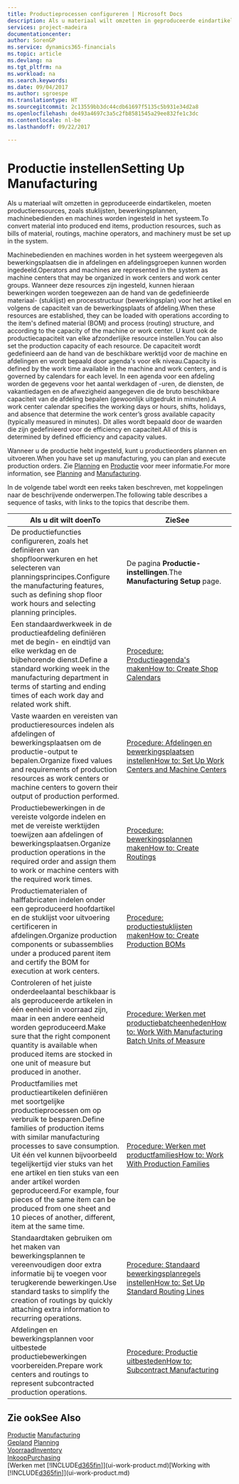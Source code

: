 ```yaml
---
title: Productieprocessen configureren | Microsoft Docs
description: Als u materiaal wilt omzetten in geproduceerde eindartikelen, moeten productieresources, zoals stuklijsten, bewerkingsplannen, machinebedienden en machines worden ingesteld in het systeem.
services: project-madeira
documentationcenter: 
author: SorenGP
ms.service: dynamics365-financials
ms.topic: article
ms.devlang: na
ms.tgt_pltfrm: na
ms.workload: na
ms.search.keywords: 
ms.date: 09/04/2017
ms.author: sgroespe
ms.translationtype: HT
ms.sourcegitcommit: 2c13559bb3dc44cdb61697f5135c5b931e34d2a8
ms.openlocfilehash: de493a4697c3a5c2fb8581545a29ee832fe1c3dc
ms.contentlocale: nl-be
ms.lasthandoff: 09/22/2017

---
```

# <a name="setting-up-manufacturing"></a><span data-ttu-id="366e0-103">Productie instellen</span><span class="sxs-lookup"><span data-stu-id="366e0-103">Setting Up Manufacturing</span></span>
<span data-ttu-id="366e0-104">Als u materiaal wilt omzetten in geproduceerde eindartikelen, moeten productieresources, zoals stuklijsten, bewerkingsplannen, machinebedienden en machines worden ingesteld in het systeem.</span><span class="sxs-lookup"><span data-stu-id="366e0-104">To convert material into produced end items, production resources, such as bills of material, routings, machine operators, and machinery must be set up in the system.</span></span>

<span data-ttu-id="366e0-105">Machinebedienden en machines worden in het systeem weergegeven als bewerkingsplaatsen die in afdelingen en afdelingsgroepen kunnen worden ingedeeld.</span><span class="sxs-lookup"><span data-stu-id="366e0-105">Operators and machines are represented in the system as machine centers that may be organized in work centers and work center groups.</span></span> <span data-ttu-id="366e0-106">Wanneer deze resources zijn ingesteld, kunnen hieraan bewerkingen worden toegewezen aan de hand van de gedefinieerde materiaal- (stuklijst) en processtructuur (bewerkingsplan) voor het artikel en volgens de capaciteit van de bewerkingsplaats of afdeling.</span><span class="sxs-lookup"><span data-stu-id="366e0-106">When these resources are established, they can be loaded with operations according to the item's defined material (BOM) and process (routing) structure, and according to the capacity of the machine or work center.</span></span> <span data-ttu-id="366e0-107">U kunt ook de productiecapaciteit van elke afzonderlijke resource instellen.</span><span class="sxs-lookup"><span data-stu-id="366e0-107">You can also set the production capacity of each resource.</span></span> <span data-ttu-id="366e0-108">De capaciteit wordt gedefinieerd aan de hand van de beschikbare werktijd voor de machine en afdelingen en wordt bepaald door agenda's voor elk niveau.</span><span class="sxs-lookup"><span data-stu-id="366e0-108">Capacity is defined by the work time available in the machine and work centers, and is governed by calendars for each level.</span></span> <span data-ttu-id="366e0-109">In een agenda voor een afdeling worden de gegevens voor het aantal werkdagen of -uren, de diensten, de vakantiedagen en de afwezigheid aangegeven die de bruto beschikbare capaciteit van de afdeling bepalen (gewoonlijk uitgedrukt in minuten).</span><span class="sxs-lookup"><span data-stu-id="366e0-109">A work center calendar specifies the working days or hours, shifts, holidays, and absence that determine the work center’s gross available capacity (typically measured in minutes).</span></span> <span data-ttu-id="366e0-110">Dit alles wordt bepaald door de waarden die zijn gedefinieerd voor de efficiency en capaciteit.</span><span class="sxs-lookup"><span data-stu-id="366e0-110">All of this is determined by defined efficiency and capacity values.</span></span>  

<span data-ttu-id="366e0-111">Wanneer u de productie hebt ingesteld, kunt u productieorders plannen en uitvoeren.</span><span class="sxs-lookup"><span data-stu-id="366e0-111">When you have set up manufacturing, you can plan and execute production orders.</span></span> <span data-ttu-id="366e0-112">Zie [Planning](production-planning.md) en [Productie](production-manage-manufacturing.md) voor meer informatie.</span><span class="sxs-lookup"><span data-stu-id="366e0-112">For more information, see [Planning](production-planning.md) and [Manufacturing](production-manage-manufacturing.md).</span></span>  

 <span data-ttu-id="366e0-113">In de volgende tabel wordt een reeks taken beschreven, met koppelingen naar de beschrijvende onderwerpen.</span><span class="sxs-lookup"><span data-stu-id="366e0-113">The following table describes a sequence of tasks, with links to the topics that describe them.</span></span>   

|<span data-ttu-id="366e0-114">**Als u dit wilt doen**</span><span class="sxs-lookup"><span data-stu-id="366e0-114">**To**</span></span>|<span data-ttu-id="366e0-115">**Zie**</span><span class="sxs-lookup"><span data-stu-id="366e0-115">**See**</span></span>|  
|------------|-------------|  
|<span data-ttu-id="366e0-116">De productiefuncties configureren, zoals het definiëren van shopfloorwerkuren en het selecteren van planningsprincipes.</span><span class="sxs-lookup"><span data-stu-id="366e0-116">Configure the manufacturing features, such as defining shop floor work hours and selecting planning principles.</span></span>|<span data-ttu-id="366e0-117">De pagina **Productie-instellingen**.</span><span class="sxs-lookup"><span data-stu-id="366e0-117">The **Manufacturing Setup** page.</span></span>|  
|<span data-ttu-id="366e0-118">Een standaardwerkweek in de productieafdeling definiëren met de begin- en eindtijd van elke werkdag en de bijbehorende dienst.</span><span class="sxs-lookup"><span data-stu-id="366e0-118">Define a standard working week in the manufacturing department in terms of starting and ending times of each work day and related work shift.</span></span>|[<span data-ttu-id="366e0-119">Procedure: Productieagenda's maken</span><span class="sxs-lookup"><span data-stu-id="366e0-119">How to: Create Shop Calendars</span></span>](production-how-to-create-work-center-calendars.md)|  
|<span data-ttu-id="366e0-120">Vaste waarden en vereisten van productieresources indelen als afdelingen of bewerkingsplaatsen om de productie-output te bepalen.</span><span class="sxs-lookup"><span data-stu-id="366e0-120">Organize fixed values and requirements of production resources as work centers or machine centers to govern their output of production performed.</span></span>|[<span data-ttu-id="366e0-121">Procedure: Afdelingen en bewerkingsplaatsen instellen</span><span class="sxs-lookup"><span data-stu-id="366e0-121">How to: Set Up Work Centers and Machine Centers</span></span>](production-how-to-set-up-work-and-machine-centers.md)|
|<span data-ttu-id="366e0-122">Productiebewerkingen in de vereiste volgorde indelen en met de vereiste werktijden toewijzen aan afdelingen of bewerkingsplaatsen.</span><span class="sxs-lookup"><span data-stu-id="366e0-122">Organize production operations in the required order and assign them to work or machine centers with the required work times.</span></span>|[<span data-ttu-id="366e0-123">Procedure: bewerkingsplannen maken</span><span class="sxs-lookup"><span data-stu-id="366e0-123">How to: Create Routings</span></span>](production-how-to-create-routings.md)|
|<span data-ttu-id="366e0-124">Productiematerialen of halffabricaten indelen onder een geproduceerd hoofdartikel en de stuklijst voor uitvoering certificeren in afdelingen.</span><span class="sxs-lookup"><span data-stu-id="366e0-124">Organize production components or subassemblies under a produced parent item and certify the BOM for execution at work centers.</span></span>|[<span data-ttu-id="366e0-125">Procedure: productiestuklijsten maken</span><span class="sxs-lookup"><span data-stu-id="366e0-125">How to: Create Production BOMs</span></span>](production-how-to-create-production-boms.md)|
|<span data-ttu-id="366e0-126">Controleren of het juiste onderdeelaantal beschikbaar is als geproduceerde artikelen in één eenheid in voorraad zijn, maar in een andere eenheid worden geproduceerd.</span><span class="sxs-lookup"><span data-stu-id="366e0-126">Make sure that the right component quantity is available when produced items are stocked in one unit of measure but produced in another.</span></span>|[<span data-ttu-id="366e0-127">Procedure: Werken met productiebatcheenheden</span><span class="sxs-lookup"><span data-stu-id="366e0-127">How to: Work With Manufacturing Batch Units of Measure</span></span>](production-how-to-use-the-manufacturing-batch-unit-of-measure.md)|  
|<span data-ttu-id="366e0-128">Productfamilies met productieartikelen definiëren met soortgelijke productieprocessen om op verbruik te besparen.</span><span class="sxs-lookup"><span data-stu-id="366e0-128">Define families of production items with similar manufacturing processes to save consumption.</span></span> <span data-ttu-id="366e0-129">Uit één vel kunnen bijvoorbeeld tegelijkertijd vier stuks van het ene artikel en tien stuks van een ander artikel worden geproduceerd.</span><span class="sxs-lookup"><span data-stu-id="366e0-129">For example, four pieces of the same item can be produced from one sheet and 10 pieces of another, different, item at the same time.</span></span>|[<span data-ttu-id="366e0-130">Procedure: Werken met productfamilies</span><span class="sxs-lookup"><span data-stu-id="366e0-130">How to: Work With Production Families</span></span>](production-how-work-family.md)|
|<span data-ttu-id="366e0-131">Standaardtaken gebruiken om het maken van bewerkingsplannen te vereenvoudigen door extra informatie bij te voegen voor terugkerende bewerkingen.</span><span class="sxs-lookup"><span data-stu-id="366e0-131">Use standard tasks to simplify the creation of routings by quickly attaching extra information to recurring operations.</span></span>|[<span data-ttu-id="366e0-132">Procedure: Standaard bewerkingsplanregels instellen</span><span class="sxs-lookup"><span data-stu-id="366e0-132">How to: Set Up Standard Routing Lines</span></span>](production-how-set-up-standard-routing-lines.md)|  
|<span data-ttu-id="366e0-133">Afdelingen en bewerkingsplannen voor uitbestede productiebewerkingen voorbereiden.</span><span class="sxs-lookup"><span data-stu-id="366e0-133">Prepare work centers and routings to represent subcontracted production operations.</span></span>|[<span data-ttu-id="366e0-134">Procedure: Productie uitbesteden</span><span class="sxs-lookup"><span data-stu-id="366e0-134">How to: Subcontract Manufacturing</span></span>](production-how-to-subcontract-manufacturing.md)|  

## <a name="see-also"></a><span data-ttu-id="366e0-135">Zie ook</span><span class="sxs-lookup"><span data-stu-id="366e0-135">See Also</span></span>
<span data-ttu-id="366e0-136">[Productie](production-manage-manufacturing.md)  </span><span class="sxs-lookup"><span data-stu-id="366e0-136">[Manufacturing](production-manage-manufacturing.md)  </span></span>  
<span data-ttu-id="366e0-137">[Gepland](production-planning.md) </span><span class="sxs-lookup"><span data-stu-id="366e0-137">[Planning](production-planning.md) </span></span>  
[<span data-ttu-id="366e0-138">Voorraad</span><span class="sxs-lookup"><span data-stu-id="366e0-138">Inventory</span></span>](inventory-manage-inventory.md)  
[<span data-ttu-id="366e0-139">Inkoop</span><span class="sxs-lookup"><span data-stu-id="366e0-139">Purchasing</span></span>](purchasing-manage-purchasing.md)  
<span data-ttu-id="366e0-140">[Werken met [!INCLUDE[d365fin](includes/d365fin_md.md)]](ui-work-product.md)</span><span class="sxs-lookup"><span data-stu-id="366e0-140">[Working with [!INCLUDE[d365fin](includes/d365fin_md.md)]](ui-work-product.md)</span></span>

